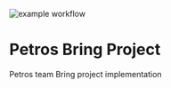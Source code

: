 ![example workflow](https://github.com/petros-team/bring/actions/workflows/maven.yml/badge.svg)
# Petros Bring Project
Petros team Bring project implementation
